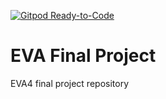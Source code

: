 [![Gitpod Ready-to-Code](https://img.shields.io/badge/Gitpod-Ready--to--Code-blue?logo=gitpod)](https://gitpod.io/#https://github.com/siva-sankar-a/eva_final_project) 

# EVA Final Project
EVA4 final project repository
